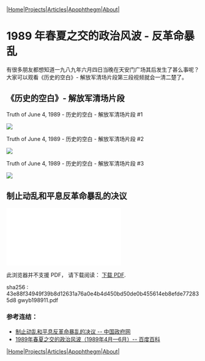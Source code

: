 |[Home](/README.md)|[Projects](/projects.md)|[Articles](/articles.md)|[Apophthegm](/apophthegm.md)|[About](/about.md)|

# 1989 年春夏之交的政治风波 - 反革命暴乱

有很多朋友都想知道一九八九年六月四日当晚在天安门广场其后发生了甚么事呢？大家可以观看《历史的空白》- 解放军清场片段第三段视频就会一清二楚了。

## 《历史的空白》- 解放军清场片段

Truth of June 4, 1989 - 历史的空白 - 解放军清场片段 #1

[![](https://img.youtube.com/vi/iNGOcoxPQI0/0.jpg)](https://www.youtube.com/watch?v=iNGOcoxPQI0 "Truth of June 4, 1989 - 历史的空白 - 解放军清场片段 #1")  

Truth of June 4, 1989 - 历史的空白 - 解放军清场片段 #2

[![](https://img.youtube.com/vi/sgkPmXgz4iQ/0.jpg)](https://www.youtube.com/watch?v=sgkPmXgz4iQ "Truth of June 4, 1989 - 历史的空白 - 解放军清场片段 #2")  

Truth of June 4, 1989 - 历史的空白 - 解放军清场片段 #3

[![](https://img.youtube.com/vi/0PD298LR6S0/0.jpg)](https://www.youtube.com/watch?v=0PD298LR6S0 "Truth of June 4, 1989 - 历史的空白 - 解放军清场片段 #3")  

## 制止动乱和平息反革命暴乱的决议

<object data="/pdf/gwyb198911.pdf" type="application/pdf" width="900px" height="700px">
    <embed src="/pdf/gwyb198911.pdf">
        <p>此浏览器并不支援 PDF， 请下载阅读： <a href="/pdf/gwyb198911.pdf">下载 PDF</a>.</p>
</object>

sha256 : 43e88f34949f39b8d12631a76a0e4b4d450bd50de0b455614eb8efde772835d8  gwyb198911.pdf

### 参考连结：

- [制止动乱和平息反革命暴乱的决议 -- 中国政府网](https://www.gov.cn/gongbao/shuju/1989/gwyb198911.pdf)  
- [1989年春夏之交的政治风波（1989年4月—6月）-- 百度百科](https://baike.baidu.com/item/1989%E5%B9%B4%E6%98%A5%E5%A4%8F%E4%B9%8B%E4%BA%A4%E7%9A%84%E6%94%BF%E6%B2%BB%E9%A3%8E%E6%B3%A2%EF%BC%881989%E5%B9%B44%E6%9C%88%E2%80%946%E6%9C%88%EF%BC%89/56667564)  

|[Home](/README.md)|[Projects](/projects.md)|[Articles](/articles.md)|[Apophthegm](/apophthegm.md)|[About](/about.md)|
